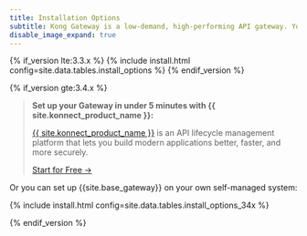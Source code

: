 ```yaml
---
title: Installation Options
subtitle: Kong Gateway is a low-demand, high-performing API gateway. You can set up Kong Gateway with Konnect, or install it on various self-managed systems.
disable_image_expand: true
---
```


{% if_version lte:3.3.x %}
{% include install.html config=site.data.tables.install_options %}
{% endif_version %}

{% if_version gte:3.4.x %}

<blockquote class="note">
  <p><strong>Set up your Gateway in under 5 minutes with {{ site.konnect_product_name }}:</strong></p>
  <p>
    <a href="/konnect/">{{ site.konnect_product_name }}</a> is an API lifecycle management platform that lets you build modern applications better, faster, and more securely.
  </p>
  <p><a href="https://konghq.com/products/kong-konnect/register?utm_medium=referral&utm_source=docs&utm_campaign=gateway-konnect&utm_content=install-gateway">Start for Free &rarr;</a></p>
</blockquote>

Or you can set up {{site.base_gateway}} on your own self-managed system:

{% include install.html config=site.data.tables.install_options_34x %}

{% endif_version %}
